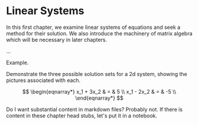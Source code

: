 Linear Systems
=======================


In this first chapter, we examine linear systems of equations and seek a method for their solution.  We also introduce
the machinery of matrix algebra which will be necessary in later chapters.



...


Example.


Demonstrate the three possible solution sets for a 2d system, showing the pictures associated with each.

$$
\begin{eqnarray*}
x_1 + 3x_2 & = & 5 \\
x_1 - 2x_2 & = & -5 \\
\end{eqnarray*}
$$

Do I want substantial content in markdown files?  Probably not.  If there is content in these chapter head stubs, let's put it in a notebook.



